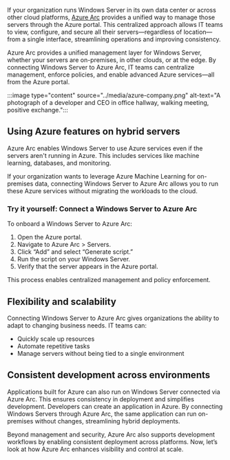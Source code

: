 If your organization runs Windows Server in its own data center or across other cloud platforms, [Azure Arc](https://learn.microsoft.com/azure/azure-arc/overview) provides a unified way to manage those servers through the Azure portal. This centralized approach allows IT teams to view, configure, and secure all their servers—regardless of location—from a single interface, streamlining operations and improving consistency.

Azure Arc provides a unified management layer for Windows Server, whether your servers are on-premises, in other clouds, or at the edge. By connecting Windows Server to Azure Arc, IT teams can centralize management, enforce policies, and enable advanced Azure services—all from the Azure portal.

:::image type="content" source="../media/azure-company.png" alt-text="A photograph of a developer and CEO in office hallway, walking meeting, positive exchange.":::

## Using Azure features on hybrid servers

Azure Arc enables Windows Server to use Azure services even if the servers aren't running in Azure. This includes services like machine learning, databases, and monitoring.

If your organization wants to leverage Azure Machine Learning for on-premises data, connecting Windows Server to Azure Arc allows you to run these Azure services without migrating the workloads to the cloud.

 
### Try it yourself: Connect a Windows Server to Azure Arc

To onboard a Windows Server to Azure Arc:

1. Open the Azure portal.
2. Navigate to Azure Arc > Servers.
3. Click “Add” and select “Generate script.”
4. Run the script on your Windows Server.
5. Verify that the server appears in the Azure portal.

This process enables centralized management and policy enforcement. 

## Flexibility and scalability

Connecting Windows Server to Azure Arc gives organizations the ability to adapt to changing business needs. IT teams can:

- Quickly scale up resources
- Automate repetitive tasks
- Manage servers without being tied to a single environment

## Consistent development across environments

Applications built for Azure can also run on Windows Server connected via Azure Arc. This ensures consistency in deployment and simplifies development. Developers can create an application in Azure. By connecting Windows Servers through Azure Arc, the same application can run on-premises without changes, streamlining hybrid deployments.

Beyond management and security, Azure Arc also supports development workflows by enabling consistent deployment across platforms. Now, let’s look at how Azure Arc enhances visibility and control at scale.